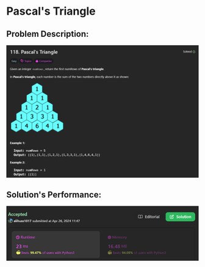 # Pascal's Triangle

## Problem Description:
![alt text](images/image(1).png)

## Solution's Performance:
![alt text](images/image.png)

